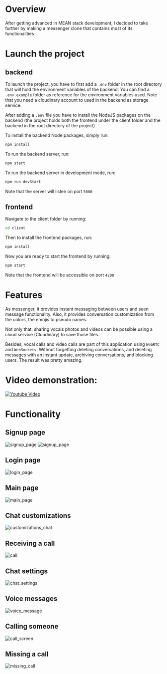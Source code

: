 # Overview

After getting advanced in MEAN stack development, I decided to take further by making a messenger clone that contains most of its functionalities 


# Launch the project
## backend
To launch the project, you have to first add a `.env` folder in the root directory that will hold the environment variables of the backend. You can find a `.env.example` folder as reference for the environment variables used.
Note that you need a cloudinary account to used in the backend as storage service.

After adding a `.env` file you have to install the NodeJS packages on the backend (the project holds both the frontend under the client folder and the backend in the root directory of the project)

To install the backend Node packages, simply run:
``` bash
npm install
```
To run the backend server, run:
``` bash
npm start
```
To run the backend server in development mode, run:
``` bash
npm run devStart
```
Note that the server will listen on port `5000`
## frontend
Navigate to the client folder by running:
``` bash
cd client
```
Then to install the frontend packages, run:
``` bash
npm install
```
Now you are ready to start the frontend by running:
``` bash
npm start
```
Note that the frontend will be accessible on port `4200`


 # Features

 As messenger, it provides instant messaging between users and seen message functionality. Also, it provides conversation customization from the colors, the emojis to pseudo names.

Not only that, sharing vocals photos and videos can be possible using a cloud service (Cloudinary) to save those files.

Besides, vocal calls and video calls are part of this application using `WebRTC` and `WebSockets`.
Without forgetting deleting conversations, and deleting messages with an instant update, archiving conversations, and blocking users.
The result was pretty amazing.

# Video demonstration:

[![Youtube Video](https://img.youtube.com/vi/D6L4mB4El00/0.jpg)](https://www.youtube.com/watch?v=D6L4mB4El00)


# Functionality
## Signup page
![signup_page](https://amirplatform.s3.eu-central-1.amazonaws.com/project/wborpv51oj06molwyywa.png) 
![signup_page](https://amirplatform.s3.eu-central-1.amazonaws.com/project/cdddawtcflbthdgbtpps.png)

## Login page
![login_page](https://amirplatform.s3.eu-central-1.amazonaws.com/project/ejgovg3fmdpumcvilzgo.png)

## Main page

![main_page](https://amirplatform.s3.eu-central-1.amazonaws.com/project/ocagoxr7sjcgdtqejevj.png)
## Chat customizations
![customizations_chat](https://amirplatform.s3.eu-central-1.amazonaws.com/project/x6wlq6o1sqs0a81dt8r0.png)

## Receiving a call
![call](https://amirplatform.s3.eu-central-1.amazonaws.com/project/qbd9sgrtotbdclintjv4.png)

## Chat settings

![chat_settings](https://amirplatform.s3.eu-central-1.amazonaws.com/project/ocjfruh9yh88q6or7qft.png)

## Voice messages

![voice_message](https://amirplatform.s3.eu-central-1.amazonaws.com/project/ewjo30gnuxtek6ygmkcu.png)

## Calling someone

![call_screen](https://amirplatform.s3.eu-central-1.amazonaws.com/project/tyj2bbgh58osgbq5aug8.png)

## Missing a call

![missing_call](https://amirplatform.s3.eu-central-1.amazonaws.com/project/tlp6oymvu7vlhdryke7l.png)